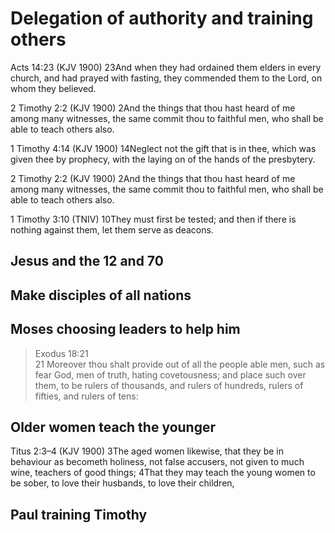 # Delegation of authority and training others

Acts 14:23 (KJV 1900)
23And when they had ordained them elders in every church, and had prayed with fasting, they commended them to the Lord, on whom they believed.

2 Timothy 2:2 (KJV 1900)
2And the things that thou hast heard of me among many witnesses, the same commit thou to faithful men, who shall be able to teach others also.

1 Timothy 4:14 (KJV 1900)
14Neglect not the gift that is in thee, which was given thee by prophecy, with the laying on of the hands of the presbytery.

2 Timothy 2:2 (KJV 1900)
2And the things that thou hast heard of me among many witnesses, the same commit thou to faithful men, who shall be able to teach others also.

1 Timothy 3:10 (TNIV)
10They must first be tested; and then if there is nothing against them, let them serve as deacons.

## Jesus and the 12 and 70

## Make disciples of all nations

## Moses choosing leaders to help him

> Exodus 18:21  
> 21 Moreover thou shalt provide out of all the people able men, such as fear God, men of truth, hating covetousness; and place such over them, to be rulers of thousands, and rulers of hundreds, rulers of fifties, and rulers of tens:

## Older women teach the younger

Titus 2:3–4 (KJV 1900)
3The aged women likewise, that they be in behaviour as becometh holiness, not false accusers, not given to much wine, teachers of good things;
4That they may teach the young women to be sober, to love their husbands, to love their children,

## Paul training Timothy

<!--not sure where this should go. Could be a section on our response to leadership. Add some general thoughts about secular leaders from Romans 13.

What to do when you are not the leader.

Hebrews 13:17 (ESV)
Obey your leaders and submit to them, for they are keeping watch over your souls, as those who will have to give an account. Let them do this with joy and not with groaning, for that would be of no advantage to you.-->

<!--a plan for leadership and obedience:

> 15You know that the household of Stephanas were the first converts in Achaia, and they have devoted themselves to the service of the Lord’s people. I urge you, brothers and sisters,
> 16to submit to such as these and to everyone who joins in the work and labors at it.
> 17I was glad when Stephanas, Fortunatus and Achaicus arrived, because they have supplied what was lacking from you.
> 18For they refreshed my spirit and yours also. Such men deserve recognition.
> The Holy Bible: Today’s New International Version. (1 Co 16:15–18). (2005). Zondervan.

>12Now we ask you, brothers and sisters, to acknowledge those who work hard among you, who care for you in the Lord and who admonish you.
> 13Hold them in the highest regard in love because of their work. Live in peace with each other.
> The Holy Bible: Today’s New International Version. (1 Th 5:12–13). (2005). Zondervan.

1 Timothy 5:1–2 (KJV 1900)
1Rebuke not an elder, but intreat him as a father; and the younger men as brethren;
2The elder women as mothers; the younger as sisters, with all purity.

1 Peter 5:5 (KJV 1900)
5Likewise, ye younger, submit yourselves unto the elder. Yea, all of you be subject one to another, and be clothed with humility: for God resisteth the proud, and giveth grace to the humble.
-->
